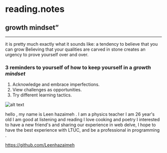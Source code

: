 # reading.notes
## growth mindset”
___________________________________________________________________

 it is pretty much exactly what it sounds like: a tendency to believe that you can grow
Believing that your qualities are carved in stone creates an urgency to prove yourself over and over.

### 3 reminders to yourself of how to keep  yourself in a _growth mindset_
1. Acknowledge and embrace imperfections.
2. View challenges as opportunities.
3. Try different learning tactics.


![alt text](https://encrypted-tbn0.gstatic.com/images?q=tbn:ANd9GcRMt_SjlpVeP44gLKgTBZlopo3Cmmqx0pNzJg&usqp=CAU)

hello , my name is Leen hazaimeh . I am a physics teacher I am 26 year's old I am good at listening and reading I love cooking and poetry I interested to have a new friend's and sharing our experience in web delve,   I hope to have the best experience with LTUC, and be a professional in programming .

https://github.com/Leenhazaimeh
